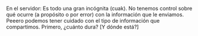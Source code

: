 En el servidor: Es todo una gran incógnita (cuak). No tenemos control sobre qué ocurre (a propósito o por error) con la información que le enviamos. Peeero podemos tener cuidado con el tipo de información que compartimos. Primero, ¿cuánto dura? [Y dónde está?]
